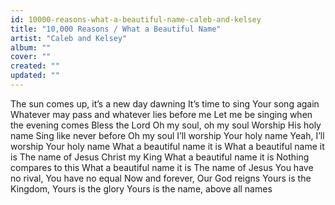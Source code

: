 ```yaml
---
id: 10000-reasons-what-a-beautiful-name-caleb-and-kelsey
title: "10,000 Reasons / What a Beautiful Name"
artist: "Caleb and Kelsey"
album: ""
cover: ""
created: ""
updated: ""
---
```


The sun comes up, it’s a new day dawning
It’s time to sing Your song again
Whatever may pass and whatever lies before me
Let me be singing when the evening comes
Bless the Lord
Oh my soul, oh my soul
Worship His holy name
Sing like never before
Oh my soul
I’ll worship Your holy name
Yeah, I’ll worship Your holy name
What a beautiful name it is
What a beautiful name it is
The name of Jesus Christ my King
What a beautiful name it is
Nothing compares to this
What a beautiful name it is
The name of Jesus
You have no rival, You have no equal
Now and forever, Our God reigns
Yours is the Kingdom, Yours is the glory
Yours is the name, above all names